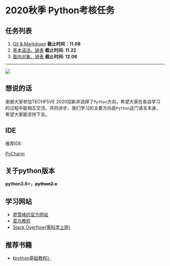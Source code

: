 # 2020秋季 Python考核任务

## 任务列表

1. [Git & Markdown](./task_01/README.md) **截止时间：11.08**
2. [基本语法、链表](./task_02/README.md) **截止时间: 11.22**
3. [面向对象、链表](./task_03/README.md) **截止时间: 12.06**

---

![](./devops.png)

## 想说的话

谢谢大家参加TECHF5VE 2020招新并选择了`Python`方向，希望大家在各自学习的过程中能相互交流，共同进步。我们学习的主要方向是`Python`这门语言本身，希望大家能坚持下去。

## IDE

推荐IDE: 

[PyCharm](https://www.jetbrains.com/pycharm/)

## 关于python版本

**python3.6+，~~python2.x~~**

## 学习网站

+ [廖雪峰的官方网站](https://www.liaoxuefeng.com/wiki/1016959663602400)
+ [菜鸟教程](https://www.runoob.com/python/python-tutorial.html)
+ [Stack Overflow(需科学上网)](https://stackoverflow.com/v)

## 推荐书籍

* [《python基础教程》](./python.JPG)


